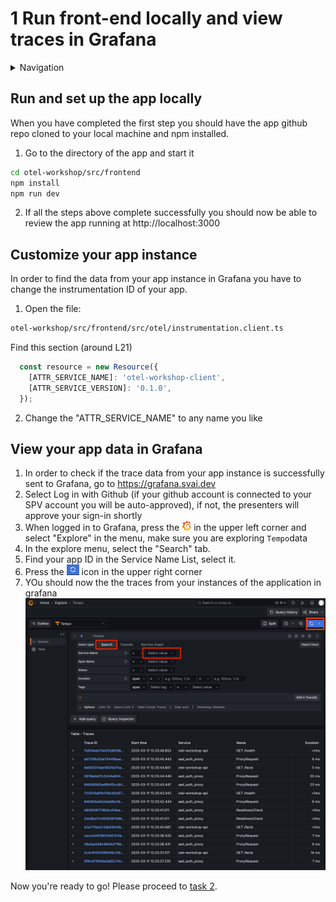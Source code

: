# 1 Run front-end locally and view traces in Grafana

<details>
<summary>Navigation</summary>

0. [Getting started](./000.md)
1. **Run Front End App Locally** (this task)
2. [Set up distributed tracing](./002.md)
3. [Bonus - Metrics](./003.md)

</details>

## Run and set up the app locally

When you have completed the first step you should have the app github repo cloned to your local machine and npm installed.

1. Go to the directory of the app and start it
```bash
cd otel-workshop/src/frontend
npm install
npm run dev
```
2. If all the steps above complete successfully you should now be able to review the app running at http://localhost:3000 

## Customize your app instance

In order to find the data from your app instance in Grafana you have to change the instrumentation ID of your app.

1. Open the file:
```bash
otel-workshop/src/frontend/src/otel/instrumentation.client.ts
```

Find this section (around L21)
```js
  const resource = new Resource({
    [ATTR_SERVICE_NAME]: 'otel-workshop-client',
    [ATTR_SERVICE_VERSION]: '0.1.0',
  });
```
2. Change the "ATTR_SERVICE_NAME" to any name you like

## View your app data in Grafana

1. In order to check if the trace data from your app instance is successfully sent to Grafana, go to https://grafana.svai.dev
2. Select Log in with Github (if your github account is connected to your SPV account you will be auto-approved), if not, the presenters will approve your sign-in shortly
3. When logged in to Grafana, press the <img src="image.png" alt="drawing" width="15"/>
 in the upper left corner and select "Explore" in the menu, make sure you are exploring `Tempo`data
4. In the explore menu, select the "Search" tab.
5. Find your app ID in the Service Name List, select it.
6. Press the <img src="image-2.png" alt="drawing" width="20"/> icon in the upper right corner
7. YOu should now the the traces from your instances of the application in grafana
![alt text](image-4.png)


Now you're ready to go!
Please proceed to [task 2](./tasks/002.md).
